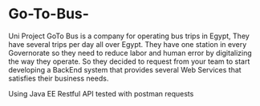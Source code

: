 # Go-To-Bus-
Uni Project 
GoTo Bus is a company for operating bus trips in Egypt, They have several trips per day all over Egypt.
They have one station in every Governorate so they need to reduce labor and human error by
digitalizing the way they operate. So they decided to request from your team to start developing a
BackEnd system that provides several Web Services that satisfies their business needs.

Using Java EE Restful API 
tested with postman requests 
